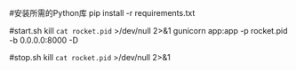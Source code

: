 #安装所需的Python库
pip install -r requirements.txt

#start.sh
kill `cat rocket.pid` >/dev/null 2>&1
gunicorn app:app -p rocket.pid -b 0.0.0.0:8000 -D

#stop.sh
kill `cat rocket.pid` >/dev/null 2>&1